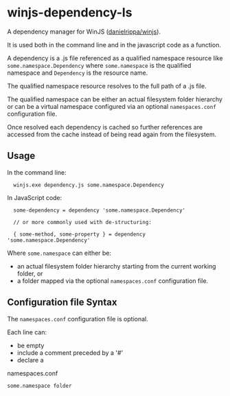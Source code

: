 # winjs-dependency-ls

A dependency manager for WinJS ([danielrippa/winjs](https://github.com/danielrippa/winjs)).

It is used both in the command line and in the javascript code as a function.

A dependency is a .js file referenced as a qualified namespace resource like `some.namespace.Dependency` where `some.namespace` is the qualified namespace and `Dependency` is the resource name.

The qualified namespace resource resolves to the full path of a .js file.

The qualified namespace can be either an actual filesystem folder hierarchy or can be a virtual namespace configured via an optional `namespaces.conf` configuration file.

Once resolved each dependency is cached so further references are accessed from the cache instead of being read again from the filesystem.

## Usage

In the command line:
```
  winjs.exe dependency.js some.namespace.Dependency
```

In JavaScript code:
```
  some-dependency = dependency 'some.namespace.Dependency'
  
  // or more commonly used with de-structuring:
  
  { some-method, some-property } = dependency 'some.namespace.Dependency'
```

Where `some.namespace` can either be:

  * an actual filesystem folder hierarchy starting from the current working folder, or 
  * a folder mapped via the optional `namespaces.conf` configuration file.

## Configuration file Syntax

The `namespaces.conf` configuration file is optional.

Each line can:

  * be empty
  * include a comment preceded by a '#'
  * declare a 

namespaces.conf
```
some.namespace folder
```
